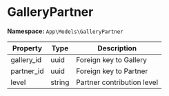 # GalleryPartner

**Namespace:** `App\Models\GalleryPartner`

| Property   | Type   | Description                |
| ---------- | ------ | -------------------------- |
| gallery_id | uuid   | Foreign key to Gallery     |
| partner_id | uuid   | Foreign key to Partner     |
| level      | string | Partner contribution level |
